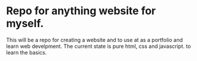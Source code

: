 # Repo for anything website for myself.

This will be a repo for creating a website and to use at as a portfolio and learn web develpment. The current state is pure html, css and javascript. to learn the basics.

